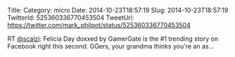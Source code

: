 Title: 
Category: micro
Date: 2014-10-23T18:57:19
Slug: 2014-10-23T18:57:19
TwitterId: 525360336770453504
TweetUrl: https://twitter.com/mark_philpot/status/525360336770453504

RT [@scalzi](https://twitter.com/scalzi): Felicia Day doxxed by GamerGate is the #1 trending story on Facebook right this second. GGers, your grandma thinks you're an as…